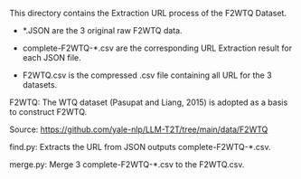 
This directory contains the Extraction URL process of the F2WTQ Dataset.

- *.JSON are the 3 original raw F2WTQ data.

- complete-F2WTQ-*.csv are the corresponding URL Extraction result for each JSON file.

-  F2WTQ.csv is the compressed .csv file containing all URL for the 3 datasets.

F2WTQ: The WTQ dataset (Pasupat and Liang, 2015) is adopted as a basis to construct F2WTQ. 

Source: https://github.com/yale-nlp/LLM-T2T/tree/main/data/F2WTQ



find.py: Extracts the URL from JSON outputs complete-F2WTQ-*.csv.

merge.py: Merge 3 complete-F2WTQ-*.csv to the F2WTQ.csv.




